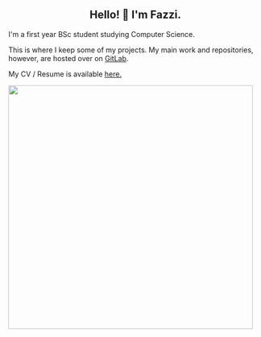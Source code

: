 <h2 align="center">Hello! 👋 I'm Fazzi.</h1>

I'm a first year BSc student studying Computer Science.  

This is where I keep some of my projects. My main work and repositories, however, are hosted over on <a href="https://gitlab.com/fazzi">GitLab</a>.
  
My CV / Resume is available <a href="https://gitlab.com/fazzi/cv/-/raw/main/cv.pdf?ref_type=heads&inline=false">here.</a>

<a href="https://github.com/anuraghazra/github-readme-stats">
  <img align="center" width=485 src="https://github-readme-stats.vercel.app/api?username=fxzzi&theme=github_dark&count_private=true&show_icons=true" />
</a>

